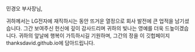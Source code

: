 민경오 부사장님,

귀하께서는 LG전자에 재직하시는 동안 뜨거운 열정으로 회사 발전에 큰 업적을 남기셨습니다.
그간 보여주신 헌신에 깊이 감사드리며 귀하의 빛나는 영예를 더욱 드높이겠습니다.
귀하의 앞날에 행복이 가득하시길 기원하며, 그간의 정을 이 깃헙페이지thanksdavid.github.io에 담아드립니다.
